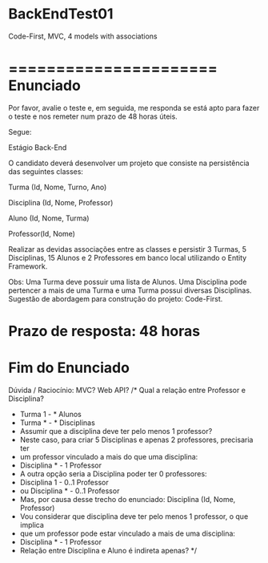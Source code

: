 # BackEndTest01
Code-First, MVC, 4 models with associations


======================
Enunciado
======================
Por favor, avalie o teste e, em seguida, me responda se está apto para
fazer o teste e nos remeter num prazo de 48 horas úteis.

Segue:

Estágio Back-End

 O candidato deverá desenvolver um projeto que consiste na persistência
das seguintes classes:

Turma (Id, Nome, Turno, Ano)

Disciplina (Id, Nome, Professor)

Aluno (Id, Nome, Turma)

Professor(Id, Nome)

Realizar as devidas associações entre as classes e persistir 3 Turmas, 5
Disciplinas,  15 Alunos e 2 Professores em banco local utilizando o Entity
Framework.

Obs: Uma Turma deve possuir uma lista de Alunos. Uma Disciplina pode
pertencer a mais de uma Turma e uma Turma possui diversas Disciplinas.
Sugestão de abordagem para construção do projeto: Code-First.

Prazo de resposta: 48 horas
======================
Fim do Enunciado
======================
Dúvida / Raciocínio:
MVC? Web API?
/*	Qual a relação entre Professor e Disciplina?
*   Turma 1 - * Alunos
*	Turma * - * Disciplinas
*	Assumir que a disciplina deve ter pelo menos 1 professor?
*	Neste caso, para criar 5 Disciplinas e apenas 2 professores, precisaria ter
* um professor vinculado a mais do que uma disciplina:
*	Disciplina * - 1 Professor
*	A outra opção seria a Disciplina poder ter 0 professores:
*	Disciplina 1 - 0..1 Professor
*	ou Disciplina * - 0..1 Professor
* 	Mas, por causa desse trecho do enunciado: Disciplina (Id, Nome, Professor)
* Vou considerar que disciplina deve ter pelo menos 1 professor, o que implica
* que um professor pode estar vinculado a mais de uma disciplina:
* 	Disciplina * - 1 Professor
*	Relação entre Disciplina e Aluno é indireta apenas?
*/
